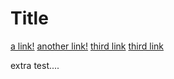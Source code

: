 # Title

[a link!](https://something.com)
[another link!](some-page.html)
[third link]()
[third link](www.google.com/(test))

extra test....
